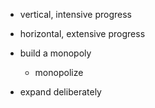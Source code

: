 - vertical, intensive progress
- horizontal, extensive progress

- build a monopoly
  - monopolize
  
- expand deliberately

